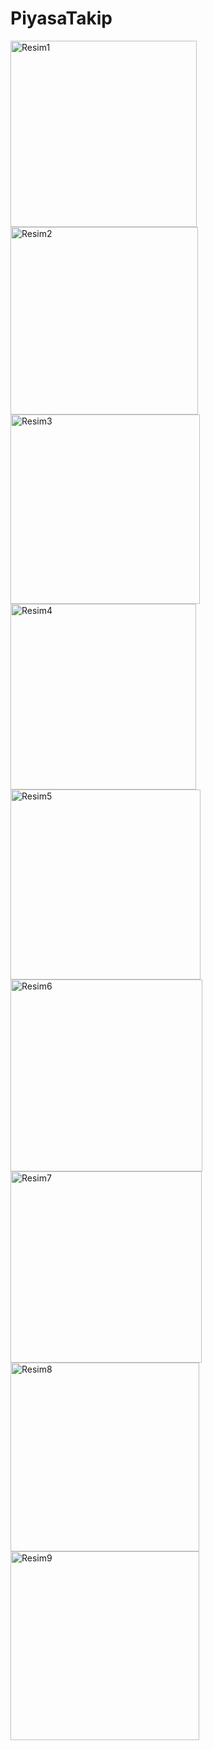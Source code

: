 # PiyasaTakip

<img width="298" alt="Resim1" src="https://user-images.githubusercontent.com/92059217/186450317-a2dfb11e-e5e7-404d-8940-7e9cecd70c22.png">
<img width="300" alt="Resim2" src="https://user-images.githubusercontent.com/92059217/186450377-edcd743a-876e-4a49-bf3c-775898ab702e.png">
<img width="303" alt="Resim3" src="https://user-images.githubusercontent.com/92059217/186450396-8fcf8ac8-d7f5-4033-9715-21eccca8ef3e.png">
<img width="297" alt="Resim4" src="https://user-images.githubusercontent.com/92059217/186450409-b1c3af44-6a84-4b55-994e-de43c866dc11.png">
<img width="304" alt="Resim5" src="https://user-images.githubusercontent.com/92059217/186450420-75e13b4d-8957-417e-9ff1-b1db4a07388f.png">
<img width="307" alt="Resim6" src="https://user-images.githubusercontent.com/92059217/186450607-504804bd-5ebb-471e-ad30-a12e29fe5ba2.png">
<img width="306" alt="Resim7" src="https://user-images.githubusercontent.com/92059217/186450452-d19bb91b-915d-4f2a-83bd-c02bf27595a1.png">
<img width="302" alt="Resim8" src="https://user-images.githubusercontent.com/92059217/186450484-274d4f5f-7ed3-4e5c-a145-fcc8c77d00c7.png">
<img width="302" alt="Resim9" src="https://user-images.githubusercontent.com/92059217/186450640-5eb87a7d-4c25-4c76-b602-c5648a55abda.png">
